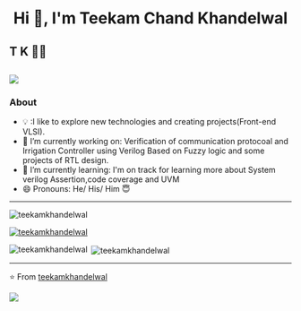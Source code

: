 
<!--
**teekamkhandelwal/teekamkhandelwal** is a ✨ _special_ ✨ repository because its `README.md` (this file) appears on your GitHub profile.

Here are some ideas to get you started:

- 🔭 I’m currently working on ...
- 🌱 I’m currently learning ...
- 👯 I’m looking to collaborate on ...
- 🤔 I’m looking for help with ...
- 💬 Ask me about ...
- 📫 How to reach me: ...
- 😄 Pronouns: ...
- ⚡ Fun fact: ...
-->

<h1 align="center">Hi 👋, I'm Teekam Chand Khandelwal</h1> 

## T K 👨‍💻 
 <a href="https://www.linkedin.com/in/teekam-chand-k-1640a2155/"><img src="https://img.shields.io/badge/in-Teekam%20Chand%20Khandelwal-blue"/></a>
---------------------------------------------------------------------------------------------------------------------------------------------------------------------------------
### About

- 💡 :I like to explore new technologies and creating  projects(Front-end VLSI).
- 🔭 I’m currently working on: Verification of communication protocoal and Irrigation Controller using Verilog Based on Fuzzy logic and some projects of RTL design.
- 🌱 I’m currently learning: I'm on track for learning more about System verilog Assertion,code coverage and UVM 
- 😄 Pronouns: He/ His/ Him 😇


---------------------------------------------------------------------------------------------------------------------------------------------------------------------------------



<p align="left"> <img src="https://komarev.com/ghpvc/?username=teekamkhandelwal&label=Profile%20views&color=0e75b6&style=flat" alt="teekamkhandelwal" /> </p>

<p align="left"> <a href="https://github.com/ryo-ma/github-profile-trophy"><img src="https://github-profile-trophy.vercel.app/?username=teekamkhandelwal" alt="teekamkhandelwal" /></a> </p>


<p><img align="left" src="https://github-readme-stats.vercel.app/api/top-langs?username=teekamkhandelwal&show_icons=true&locale=en&layout=compact" alt="teekamkhandelwal" /></p>

<p>&nbsp;<img align="center" src="https://github-readme-stats.vercel.app/api?username=teekamkhandelwal&show_icons=true&locale=en" alt="teekamkhandelwal" /></p>





---------------------------------------------------------------------------------------------------------------------------------------------------------------------------------
>

⭐️ From [teekamkhandelwal](https://github.com/teekamkhandelwal)

<a href="https://github.com/teekamkhandelwal"><img src="https://img.shields.io/github/followers/teekamkhandelwal?style=social"/></a>

